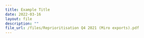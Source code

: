 ```yaml
---
title: Example Title
date: 2022-03-16
layout: file
description: ""
file_url: /files/Reprioritisation Q4 2021 (Miro exports).pdf
---
```

